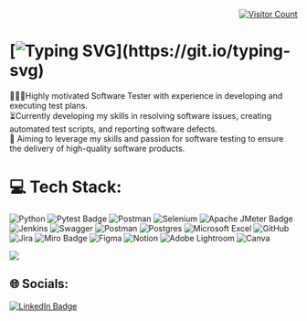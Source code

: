 <p align="right">
  <a href="https://visitcount.itsvg.in">
    <img src="https://visitcount.itsvg.in/api?id=akvsy&icon=0&color=6" alt="Visitor Count" />
  </a>
</p>

# [![Typing SVG](https://readme-typing-svg.demolab.com?font=Varela+Round&weight=600&size=30&pause=1000&color=312e81&random=false&width=435&lines=%F0%9F%91%8BHi%2C+I'm+Kevser!)](https://git.io/typing-svg)
👩🏻‍💻Highly motivated Software Tester with experience in developing and executing test plans. <br/>⏳Currently developing my skills in resolving software issues, creating automated test scripts, and reporting software defects.<br/>🎯 Aiming to leverage my skills and passion for software testing to ensure the delivery of high-quality software products. <br/>
<!--
<img src="https://user-images.githubusercontent.com/74038190/226127923-0e8b7792-7b3c-462b-951b-63c96ba1a5af.gif" width="200">
-->
# 💻 Tech Stack:
![Python](https://img.shields.io/badge/python-3670A0?style=for-the-badge&logo=python&logoColor=ffdd54) ![Pytest Badge](https://img.shields.io/badge/Pytest-0A9EDC?logo=pytest&logoColor=fff&style=for-the-badge) ![Postman](https://img.shields.io/badge/Postman-FF6C37?style=for-the-badge&logo=postman&logoColor=white) 
![Selenium](https://img.shields.io/badge/-selenium-%43B02A?style=for-the-badge&logo=selenium&logoColor=white) ![Apache JMeter Badge](https://img.shields.io/badge/Apache%20JMeter-D22128?logo=apachejmeter&logoColor=fff&style=for-the-badge) ![Jenkins](https://img.shields.io/badge/jenkins-%232C5263.svg?style=for-the-badge&logo=jenkins&logoColor=white) ![Swagger](https://img.shields.io/badge/-Swagger-%23Clojure?style=for-the-badge&logo=swagger&logoColor=white) ![Postman](https://img.shields.io/badge/Postman-FF6C37?style=for-the-badge&logo=postman&logoColor=white) 
![Postgres](https://img.shields.io/badge/postgres-%23316192.svg?style=for-the-badge&logo=postgresql&logoColor=white) ![Microsoft Excel](https://img.shields.io/badge/Microsoft_Excel-217346?style=for-the-badge&logo=microsoft-excel&logoColor=white) ![GitHub](https://img.shields.io/badge/github-%23121011.svg?style=for-the-badge&logo=github&logoColor=white) ![Jira](https://img.shields.io/badge/jira-%230A0FFF.svg?style=for-the-badge&logo=jira&logoColor=white) ![Miro Badge](https://img.shields.io/badge/Miro-050038?logo=miro&logoColor=fff&style=for-the-badge) ![Figma](https://img.shields.io/badge/figma-%23F24E1E.svg?style=for-the-badge&logo=figma&logoColor=white) ![Notion](https://img.shields.io/badge/Notion-%23000000.svg?style=for-the-badge&logo=notion&logoColor=white) ![Adobe Lightroom](https://img.shields.io/badge/Adobe%20Lightroom-31A8FF.svg?style=for-the-badge&logo=Adobe%20Lightroom&logoColor=white) ![Canva](https://img.shields.io/badge/Canva-%2300C4CC.svg?style=for-the-badge&logo=Canva&logoColor=white)

<!--
# 📊 GitHub Stats:
![](https://github-readme-stats.vercel.app/api?username=akvsy&theme=radical&hide_border=false&include_all_commits=false&count_private=false)<br/>
![](https://github-readme-streak-stats.herokuapp.com/?user=akvsy&theme=radical&hide_border=false)<br/>
![](https://github-readme-stats.vercel.app/api/top-langs/?username=akvsy&theme=radical&hide_border=false&include_all_commits=false&count_private=false&layout=compact)
<br>
-->
[![](https://visitcount.itsvg.in/api?id=akvsy&icon=0&color=6)](https://visitcount.itsvg.in)

## 🌐 Socials:
[![LinkedIn Badge](https://img.shields.io/badge/LinkedIn-0A66C2?logo=linkedin&logoColor=fff&style=for-the-badge)](https://linkedin.com/in/www.linkedin.com/in/kevser-yilmaz) 



